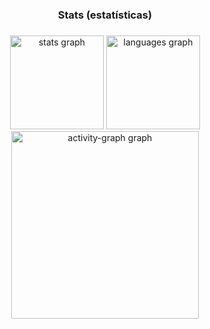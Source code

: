 <h3 align="center">Stats (estatísticas)</h3>

###

<div align="center">
  <img src="https://github-readme-stats.vercel.app/api?username=suares13&hide_title=false&hide_rank=false&show_icons=true&include_all_commits=true&count_private=true&disable_animations=false&theme=gruvbox_light&locale=en&hide_border=false&order=1" height="150" alt="stats graph"  />
  <img src="https://github-readme-stats.vercel.app/api/top-langs?username=suares13&locale=en&hide_title=false&layout=compact&card_width=320&langs_count=5&theme=gruvbox&hide_border=false&order=2" height="150" alt="languages graph"  />
  <img src="https://github-readme-activity-graph.vercel.app/graph?username=suares13&radius=16&theme=merko&area=true&order=5" height="300" alt="activity-graph graph"  />
</div>

###
